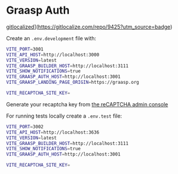 # Graasp Auth

[gitlocalized](https://gitlocalize.com/repo/9425/whole_project/badge.svg)](<https://gitlocalize.com/repo/9425?utm_source=badge>)

Create an `.env.development` file with:

```sh
VITE_PORT=3001
VITE_API_HOST=http://localhost:3000
VITE_VERSION=latest
VITE_GRAASP_BUILDER_HOST=http://localhost:3111
VITE_SHOW_NOTIFICATIONS=true
VITE_GRAASP_AUTH_HOST=http://localhost:3001
VITE_GRAASP_LANDING_PAGE_ORIGIN=https://graasp.org

VITE_RECAPTCHA_SITE_KEY=
```

Generate your recaptcha key from [the reCAPTCHA admin console](https://www.google.com/recaptcha/admin/create)

For running tests locally create a `.env.test` file:

```sh
VITE_PORT=3002
VITE_API_HOST=http://localhost:3636
VITE_VERSION=latest
VITE_GRAASP_BUILDER_HOST=http://localhost:3111
VITE_SHOW_NOTIFICATIONS=true
VITE_GRAASP_AUTH_HOST=http://localhost:3001

VITE_RECAPTCHA_SITE_KEY=
```
